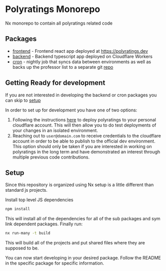 # Polyratings Monorepo

Nx monorepo to contain all polyratings related code

## Packages

-   [frontend](./packages/frontend/) - Frontend react app deployed at https://polyratings.dev
-   [backend](./packages/backend/) - Backend typescript app deployed on Cloudflare Workers
-   [cron](./packages/cron/) - nightly job that syncs data between environments as well as backs up the professor list to a separate git [repo](TODO://PROVIDE_URL)

## Getting Ready for development

If you are not interested in developing the backend or cron packages you can skip to [setup](#Setup)

In order to set up for development you have one of two options:

1. Following the instructions [here](./docs/deployment.md) to deploy polyratings to your personal cloudflare account. This will then allow you to do test deployments of your changes in an isolated environment.
2. Reaching out to `user@domain.com` to receive credentials to the cloudflare account in order to be able to publish to the official dev environment. This option should only be taken if you are interested in working on polyratings in the long term and have demonstrated an interest through multiple previous code contributions.

## Setup

Since this repository is organized using Nx setup is a little different than standard js projects.

Install top level JS dependencies

```bash
npm install
```

This will install all of the dependencies for all of the sub packages and sym link dependent packages. Finally run:

```bash
nx run-many -t build
```

This will build all of the projects and put shared files where they are supposed to be.

You can now start developing in your desired package. Follow the README in the specific package for specific information.
